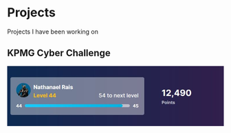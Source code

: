 # Projects
Projects I have been working on

## KPMG Cyber Challenge
![Cyber Challenge](https://github.com/NRais/Projects/blob/master/KPMG%20Cyber%20Challenge/Images/Clipboard01.jpg)

